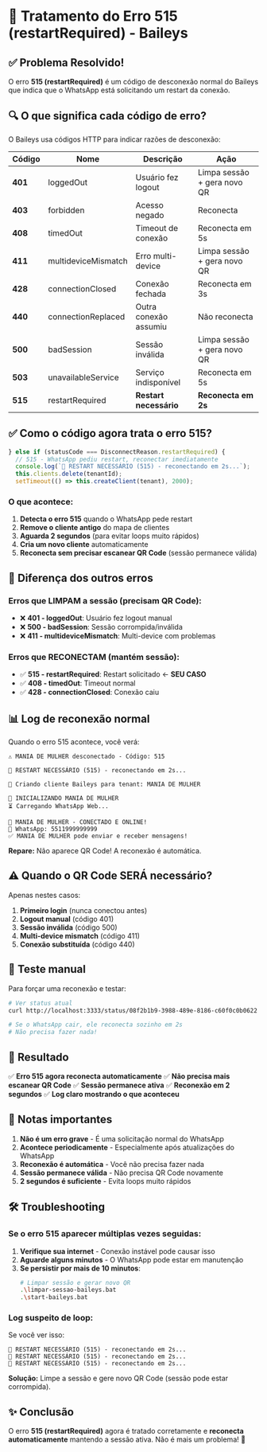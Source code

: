 # 🔄 Tratamento do Erro 515 (restartRequired) - Baileys

## ✅ Problema Resolvido!

O erro **515 (restartRequired)** é um código de desconexão normal do Baileys que indica que o WhatsApp está solicitando um restart da conexão.

## 🔍 O que significa cada código de erro?

O Baileys usa códigos HTTP para indicar razões de desconexão:

| Código | Nome | Descrição | Ação |
|--------|------|-----------|------|
| **401** | loggedOut | Usuário fez logout | Limpa sessão + gera novo QR |
| **403** | forbidden | Acesso negado | Reconecta |
| **408** | timedOut | Timeout de conexão | Reconecta em 5s |
| **411** | multideviceMismatch | Erro multi-device | Limpa sessão + gera novo QR |
| **428** | connectionClosed | Conexão fechada | Reconecta em 3s |
| **440** | connectionReplaced | Outra conexão assumiu | Não reconecta |
| **500** | badSession | Sessão inválida | Limpa sessão + gera novo QR |
| **503** | unavailableService | Serviço indisponível | Reconecta em 5s |
| **515** | restartRequired | **Restart necessário** | **Reconecta em 2s** |

## ✅ Como o código agora trata o erro 515?

```javascript
} else if (statusCode === DisconnectReason.restartRequired) {
  // 515 - WhatsApp pediu restart, reconectar imediatamente
  console.log(`🔄 RESTART NECESSÁRIO (515) - reconectando em 2s...`);
  this.clients.delete(tenantId);
  setTimeout(() => this.createClient(tenant), 2000);
```

### O que acontece:

1. **Detecta o erro 515** quando o WhatsApp pede restart
2. **Remove o cliente antigo** do mapa de clientes
3. **Aguarda 2 segundos** (para evitar loops muito rápidos)
4. **Cria um novo cliente** automaticamente
5. **Reconecta sem precisar escanear QR Code** (sessão permanece válida)

## 🎯 Diferença dos outros erros

### Erros que LIMPAM a sessão (precisam QR Code):
- ❌ **401 - loggedOut**: Usuário fez logout manual
- ❌ **500 - badSession**: Sessão corrompida/inválida
- ❌ **411 - multideviceMismatch**: Multi-device com problemas

### Erros que RECONECTAM (mantém sessão):
- ✅ **515 - restartRequired**: Restart solicitado ← **SEU CASO**
- ✅ **408 - timedOut**: Timeout normal
- ✅ **428 - connectionClosed**: Conexão caiu

## 📊 Log de reconexão normal

Quando o erro 515 acontece, você verá:

```
⚠️ MANIA DE MULHER desconectado - Código: 515

🔄 RESTART NECESSÁRIO (515) - reconectando em 2s...

📱 Criando cliente Baileys para tenant: MANIA DE MULHER

🔌 INICIALIZANDO MANIA DE MULHER
⏳ Carregando WhatsApp Web...

🚀 MANIA DE MULHER - CONECTADO E ONLINE!
📱 WhatsApp: 5511999999999
✅ MANIA DE MULHER pode enviar e receber mensagens!
```

**Repare:** Não aparece QR Code! A reconexão é automática.

## ⚠️ Quando o QR Code SERÁ necessário?

Apenas nestes casos:

1. **Primeiro login** (nunca conectou antes)
2. **Logout manual** (código 401)
3. **Sessão inválida** (código 500)
4. **Multi-device mismatch** (código 411)
5. **Conexão substituída** (código 440)

## 🔧 Teste manual

Para forçar uma reconexão e testar:

```bash
# Ver status atual
curl http://localhost:3333/status/08f2b1b9-3988-489e-8186-c60f0c0b0622

# Se o WhatsApp cair, ele reconecta sozinho em 2s
# Não precisa fazer nada!
```

## 🎉 Resultado

✅ **Erro 515 agora reconecta automaticamente**
✅ **Não precisa mais escanear QR Code**
✅ **Sessão permanece ativa**
✅ **Reconexão em 2 segundos**
✅ **Log claro mostrando o que aconteceu**

## 📝 Notas importantes

1. **Não é um erro grave** - É uma solicitação normal do WhatsApp
2. **Acontece periodicamente** - Especialmente após atualizações do WhatsApp
3. **Reconexão é automática** - Você não precisa fazer nada
4. **Sessão permanece válida** - Não precisa QR Code novamente
5. **2 segundos é suficiente** - Evita loops muito rápidos

## 🛠️ Troubleshooting

### Se o erro 515 aparecer múltiplas vezes seguidas:

1. **Verifique sua internet** - Conexão instável pode causar isso
2. **Aguarde alguns minutos** - O WhatsApp pode estar em manutenção
3. **Se persistir por mais de 10 minutos**: 
   ```bash
   # Limpar sessão e gerar novo QR
   .\limpar-sessao-baileys.bat
   .\start-baileys.bat
   ```

### Log suspeito de loop:

Se você ver isso:
```
🔄 RESTART NECESSÁRIO (515) - reconectando em 2s...
🔄 RESTART NECESSÁRIO (515) - reconectando em 2s...
🔄 RESTART NECESSÁRIO (515) - reconectando em 2s...
```

**Solução:** Limpe a sessão e gere novo QR Code (sessão pode estar corrompida).

## ✨ Conclusão

O erro **515 (restartRequired)** agora é tratado corretamente e **reconecta automaticamente** mantendo a sessão ativa. Não é mais um problema! 🎉
